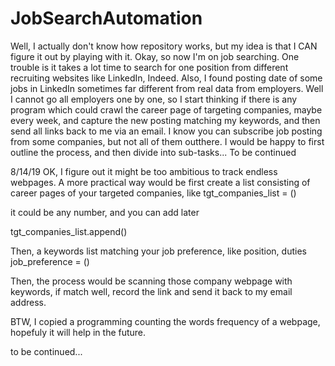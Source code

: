 # JobSearchAutomation
Well, I actually don't know how repository works, but my idea is that I CAN figure it out by playing with it. Okay, so now I'm on job searching. One trouble is it takes a lot time to search for one position from different recruiting websites like LinkedIn, Indeed. Also, I found posting date of some jobs in LinkedIn sometimes far different from real data from employers. Well I cannot go all employers one by one, so I start thinking if there is any program which could crawl the career page of targeting companies, maybe every week, and capture the new posting matching my keywords, and then send all links back to me via an email. I know you can subscribe job posting from some companies, but not all of them outthere. 
I would be happy to first outline the process, and then divide into sub-tasks... To be continued

8/14/19
OK, I figure out it might be too ambitious to track endless webpages. A more practical way would be first create a list consisting of career pages of your targeted companies, like
tgt_companies_list = () 

it could be any number, and you can add later

tgt_companies_list.append()

Then, a keywords list matching your job preference, like position, duties
job_preference = ()

Then, the process would be scanning those company webpage with keywords, if match well, record the link and send it back to my email address.

BTW, I copied a programming counting the words frequency of a webpage, hopefuly it will help in the future.

to be continued...
